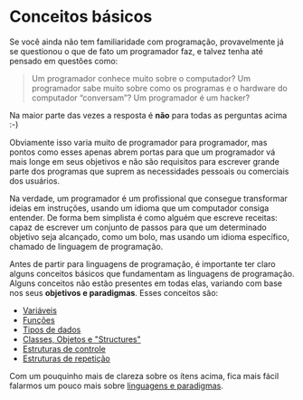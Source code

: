 

# Conceitos básicos

Se você ainda não tem familiaridade com programação, provavelmente já se questionou o que de fato um programador faz, e talvez tenha até pensado em questões como:

> Um programador conhece muito sobre o computador?
> Um programador sabe muito sobre como os programas e o hardware do computador “conversam”?
> Um programador é um hacker?

Na maior parte das vezes a resposta é **não** para todas as perguntas acima :-) 

Obviamente isso varia muito de programador para programador, mas pontos como esses apenas abrem portas para que um programador vá mais longe em seus objetivos e não são requisitos para escrever grande parte dos programas que suprem as necessidades pessoais ou comerciais dos usuários.

Na verdade, um programador é um profissional que consegue transformar ideias em instruções, usando um idioma que um computador consiga entender. De forma bem simplista é como alguém que escreve receitas: capaz de escrever um conjunto de passos para que um determinado objetivo seja alcançado, como um bolo, mas usando um idioma específico, chamado de linguagem de programação.

Antes de partir para linguagens de programação, é importante ter claro alguns conceitos básicos que fundamentam as linguagens de programação. Alguns conceitos não estão presentes em todas elas, variando com base nos seus **objetivos e paradigmas**. Esses conceitos são:

- [Variáveis](variaveis.md)
- [Funções](funcoes.md)
- [Tipos de dados](tipos.md)
- [Classes, Objetos e "Structures"](classesObjetos)
- [Estruturas de controle](estruturasControle.md)
- [Estruturas de repetição](estruturasRepeticao.md)

Com um pouquinho mais de clareza sobre os ítens acima, fica mais fácil falarmos um pouco mais sobre [linguagens e paradigmas](liguagensProgramacao/linguagensProgramacao.md).

